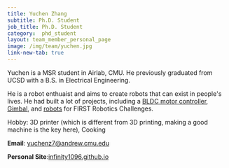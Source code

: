 ```yaml
---
title: Yuchen Zhang
subtitle: Ph.D. Student
job_title: Ph.D. Student
category:  phd_student
layout: team_member_personal_page
image: /img/team/yuchen.jpg
link-new-tab: true
---
```


Yuchen is a MSR student in Airlab, CMU. He previously graduated from UCSD with a B.S. in Electrical Engineering.

He is a robot enthuaist and aims to create robots that can exist in people's lives. He had built a lot of projects, including a [BLDC motor controller](https://infinity1096.github.io/personal_projects/), [Gimbal](https://infinity1096.github.io/personal_projects/02_handheld_gimbal/), and [robots](https://infinity1096.github.io/robots/) for FIRST Robotics Challenges.

Hobby: 3D printer (which is different from 3D printing, making a good machine is the key here), Cooking

**Email**: [yuchenz7@andrew.cmu.edu](mailto:yuchenz7@andrew.cmu.edu)

**Personal Site**:<a href="https://infinity1096.github.io/" target="_blank">infinity1096.github.io</a>
